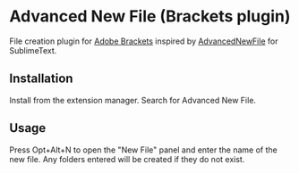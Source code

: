 # Advanced New File (Brackets plugin)

File creation plugin for [Adobe Brackets](https://github.com/adobe/brackets) inspired by
[AdvancedNewFile](https://github.com/skuroda/Sublime-AdvancedNewFile) 
for SublimeText.

## Installation

Install from the extension manager. Search for Advanced New File.

## Usage

Press Opt+Alt+N to open the "New File" panel and enter the name
of the new file. Any folders entered will be created if they do not
exist.


